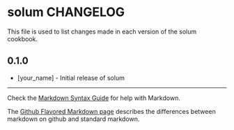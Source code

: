 solum CHANGELOG
===============

This file is used to list changes made in each version of the solum cookbook.

0.1.0
-----
- [your_name] - Initial release of solum

- - -
Check the [Markdown Syntax Guide](http://daringfireball.net/projects/markdown/syntax) for help with Markdown.

The [Github Flavored Markdown page](http://github.github.com/github-flavored-markdown/) describes the differences between markdown on github and standard markdown.
